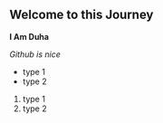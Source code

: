 ## Welcome to  this Journey 

**I Am Duha**

*Github is nice*

* type 1
* type 2

1. type 1
1. type 2
